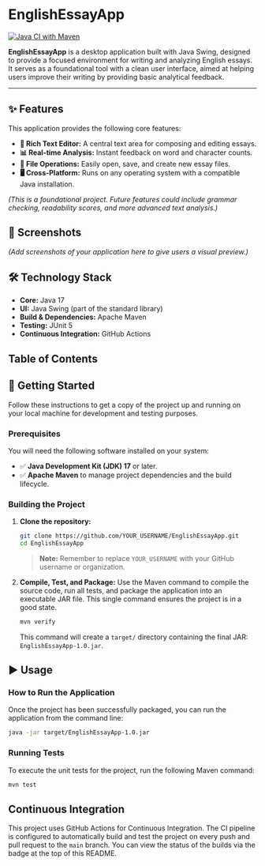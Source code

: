 # EnglishEssayApp

[![Java CI with Maven](https://github.com/thaideptrai218/EnglishEssayApp/actions/workflows/build.yml/badge.svg)](https://github.com/thaideptrai218/EnglishEssayApp/actions/workflows/build.yml)

**EnglishEssayApp** is a desktop application built with Java Swing, designed to provide a focused environment for writing and analyzing English essays. It serves as a foundational tool with a clean user interface, aimed at helping users improve their writing by providing basic analytical feedback.

---

## ✨ Features

This application provides the following core features:

-   **📝 Rich Text Editor:** A central text area for composing and editing essays.
-   **📊 Real-time Analysis:** Instant feedback on word and character counts.
-   **💾 File Operations:** Easily open, save, and create new essay files.
-   **🖥️ Cross-Platform:** Runs on any operating system with a compatible Java installation.

_(This is a foundational project. Future features could include grammar checking, readability scores, and more advanced text analysis.)_

## 📸 Screenshots

_(Add screenshots of your application here to give users a visual preview.)_

## 🛠️ Technology Stack

-   **Core:** Java 17
-   **UI:** Java Swing (part of the standard library)
-   **Build & Dependencies:** Apache Maven
-   **Testing:** JUnit 5
-   **Continuous Integration:** GitHub Actions

## Table of Contents

## 🚀 Getting Started

Follow these instructions to get a copy of the project up and running on your local machine for development and testing purposes.

### Prerequisites

You will need the following software installed on your system:

-   ✅ **Java Development Kit (JDK) 17** or later.
-   ✅ **Apache Maven** to manage project dependencies and the build lifecycle.

### Building the Project

1.  **Clone the repository:**

    ```sh
    git clone https://github.com/YOUR_USERNAME/EnglishEssayApp.git
    cd EnglishEssayApp
    ```

    > **Note:** Remember to replace `YOUR_USERNAME` with your GitHub username or organization.

2.  **Compile, Test, and Package:**
    Use the Maven command to compile the source code, run all tests, and package the application into an executable JAR file. This single command ensures the project is in a good state.
    ```sh
    mvn verify
    ```
    This command will create a `target/` directory containing the final JAR: `EnglishEssayApp-1.0.jar`.

## ▶️ Usage

### How to Run the Application

Once the project has been successfully packaged, you can run the application from the command line:

```sh
java -jar target/EnglishEssayApp-1.0.jar
```

### Running Tests

To execute the unit tests for the project, run the following Maven command:

```sh
mvn test
```

## Continuous Integration

This project uses GitHub Actions for Continuous Integration. The CI pipeline is configured to automatically build and test the project on every push and pull request to the `main` branch. You can view the status of the builds via the badge at the top of this README.
